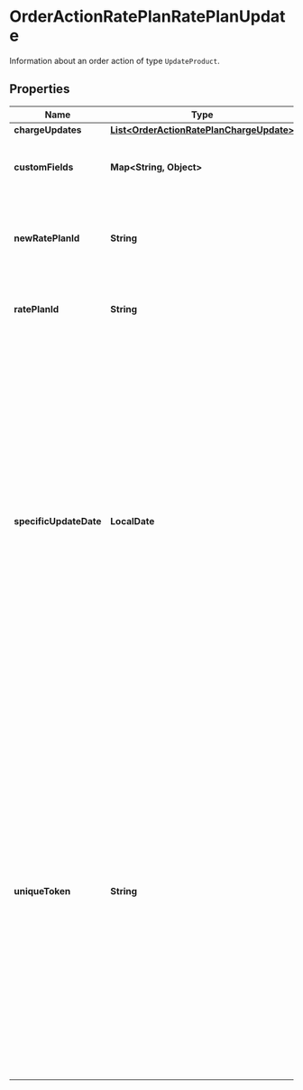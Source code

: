 

# OrderActionRatePlanRatePlanUpdate

Information about an order action of type `UpdateProduct`. 

## Properties

| Name | Type | Description | Notes |
|------------ | ------------- | ------------- | -------------|
|**chargeUpdates** | [**List&lt;OrderActionRatePlanChargeUpdate&gt;**](OrderActionRatePlanChargeUpdate.md) |  |  [optional] |
|**customFields** | **Map&lt;String, Object&gt;** | Container for custom fields of a Rate Plan object.  |  [optional] |
|**newRatePlanId** | **String** | Internal identifier of the updated rate plan in the new subscription version.  |  [optional] |
|**ratePlanId** | **String** | Internal identifier of the rate plan that was updated.  |  [optional] |
|**specificUpdateDate** | **LocalDate** |  The date when the Update Product order action takes effect. This field is only applicable if there is already a future-dated Update Product order action on the subscription. The format of the date is yyyy-mm-dd.  See [Update a Product on Subscription with Future-dated Updates](https://knowledgecenter.zuora.com/BC_Subscription_Management/Orders/AC_Orders_Tutorials/C_Update_a_Product_in_a_Subscription/Update_a_Product_on_Subscription_with_Future-dated_Updates) for more information about this feature.  |  [optional] |
|**uniqueToken** | **String** | A unique string to represent the rate plan charge in the order. The unique token is used to perform multiple actions against a newly added rate plan. For example, if you want to add and update a product in the same order, you would assign a unique token to the product rate plan when added and use that token in future order actions.  |  [optional] |



